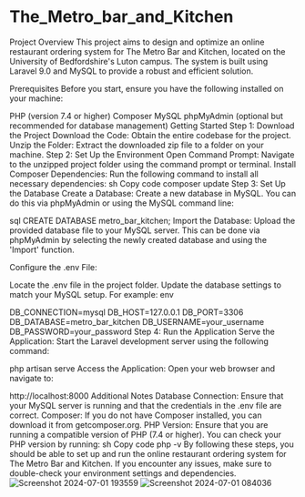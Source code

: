 # The_Metro_bar_and_Kitchen
Project Overview
This project aims to design and optimize an online restaurant ordering system for The Metro Bar and Kitchen, located on the University of Bedfordshire's Luton campus. The system is built using Laravel 9.0 and MySQL to provide a robust and efficient solution.

Prerequisites
Before you start, ensure you have the following installed on your machine:

PHP (version 7.4 or higher)
Composer
MySQL
phpMyAdmin (optional but recommended for database management)
Getting Started
Step 1: Download the Project
Download the Code: Obtain the entire codebase for the project.
Unzip the Folder: Extract the downloaded zip file to a folder on your machine.
Step 2: Set Up the Environment
Open Command Prompt: Navigate to the unzipped project folder using the command prompt or terminal.
Install Composer Dependencies: Run the following command to install all necessary dependencies:
sh
Copy code
composer update
Step 3: Set Up the Database
Create a Database: Create a new database in MySQL. You can do this via phpMyAdmin or using the MySQL command line:

sql
CREATE DATABASE metro_bar_kitchen;
Import the Database: Upload the provided database file to your MySQL server. This can be done via phpMyAdmin by selecting the newly created database and using the 'Import' function.

Configure the .env File:

Locate the .env file in the project folder.
Update the database settings to match your MySQL setup. For example:
env

DB_CONNECTION=mysql
DB_HOST=127.0.0.1
DB_PORT=3306
DB_DATABASE=metro_bar_kitchen
DB_USERNAME=your_username
DB_PASSWORD=your_password
Step 4: Run the Application
Serve the Application: Start the Laravel development server using the following command:

php artisan serve
Access the Application: Open your web browser and navigate to:

http://localhost:8000
Additional Notes
Database Connection: Ensure that your MySQL server is running and that the credentials in the .env file are correct.
Composer: If you do not have Composer installed, you can download it from getcomposer.org.
PHP Version: Ensure that you are running a compatible version of PHP (7.4 or higher). You can check your PHP version by running:
sh
Copy code
php -v
By following these steps, you should be able to set up and run the online restaurant ordering system for The Metro Bar and Kitchen. If you encounter any issues, make sure to double-check your environment settings and dependencies.
![Screenshot 2024-07-01 193559](https://github.com/wisdomchinonyerem2020/Metro_Bar_and_Kitchen/assets/110913253/5ec97e86-0e3f-407c-9d3e-96ad071fa0ba)
![Screenshot 2024-07-01 084036](https://github.com/wisdomchinonyerem2020/Metro_Bar_and_Kitchen/assets/110913253/200a8c62-8ea7-438a-b840-19ae3452d1ae)

